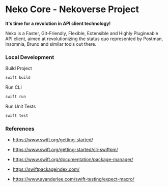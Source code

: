 # Neko Core - Nekoverse Project

**It's time for a revolution in API client technology!**

Neko is a Faster, Git-Friendly, Flexible, Extensible and Highly Plugineable API client, aimed at revolutionizing the status quo represented by Postman, Insomnia, Bruno and similar tools out there.


### Local Development 

Build Project 
```sh
swift build
```

Run CLI 
```sh
swift run
```

Run Unit Tests
```sh
swift test
```

### References 

- https://www.swift.org/getting-started/
- https://www.swift.org/getting-started/cli-swiftpm/
- https://www.swift.org/documentation/package-manager/

- https://swiftpackageindex.com/
- https://www.avanderlee.com/swift-testing/expect-macro/
